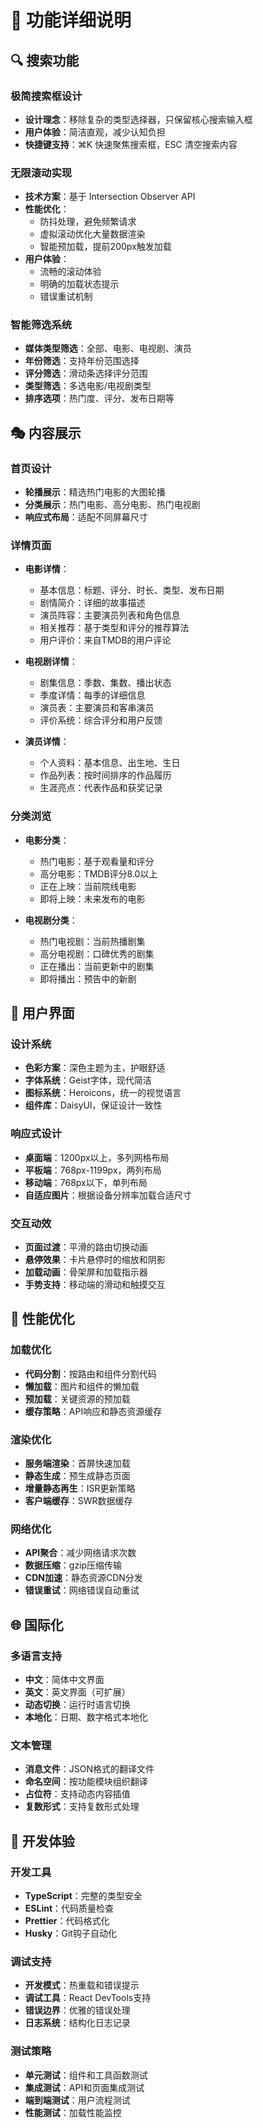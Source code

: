 # 🎯 功能详细说明

## 🔍 搜索功能

### 极简搜索框设计
- **设计理念**：移除复杂的类型选择器，只保留核心搜索输入框
- **用户体验**：简洁直观，减少认知负担
- **快捷键支持**：⌘K 快速聚焦搜索框，ESC 清空搜索内容

### 无限滚动实现
- **技术方案**：基于 Intersection Observer API
- **性能优化**：
  - 防抖处理，避免频繁请求
  - 虚拟滚动优化大量数据渲染
  - 智能预加载，提前200px触发加载
- **用户体验**：
  - 流畅的滚动体验
  - 明确的加载状态提示
  - 错误重试机制

### 智能筛选系统
- **媒体类型筛选**：全部、电影、电视剧、演员
- **年份筛选**：支持年份范围选择
- **评分筛选**：滑动条选择评分范围
- **类型筛选**：多选电影/电视剧类型
- **排序选项**：热门度、评分、发布日期等

## 🎭 内容展示

### 首页设计
- **轮播展示**：精选热门电影的大图轮播
- **分类展示**：热门电影、高分电影、热门电视剧
- **响应式布局**：适配不同屏幕尺寸

### 详情页面
- **电影详情**：
  - 基本信息：标题、评分、时长、类型、发布日期
  - 剧情简介：详细的故事描述
  - 演员阵容：主要演员列表和角色信息
  - 相关推荐：基于类型和评分的推荐算法
  - 用户评价：来自TMDB的用户评论

- **电视剧详情**：
  - 剧集信息：季数、集数、播出状态
  - 季度详情：每季的详细信息
  - 演员表：主要演员和客串演员
  - 评价系统：综合评分和用户反馈

- **演员详情**：
  - 个人资料：基本信息、出生地、生日
  - 作品列表：按时间排序的作品履历
  - 生涯亮点：代表作品和获奖记录

### 分类浏览
- **电影分类**：
  - 热门电影：基于观看量和评分
  - 高分电影：TMDB评分8.0以上
  - 正在上映：当前院线电影
  - 即将上映：未来发布的电影

- **电视剧分类**：
  - 热门电视剧：当前热播剧集
  - 高分电视剧：口碑优秀的剧集
  - 正在播出：当前更新中的剧集
  - 即将播出：预告中的新剧

## 🎨 用户界面

### 设计系统
- **色彩方案**：深色主题为主，护眼舒适
- **字体系统**：Geist字体，现代简洁
- **图标系统**：Heroicons，统一的视觉语言
- **组件库**：DaisyUI，保证设计一致性

### 响应式设计
- **桌面端**：1200px以上，多列网格布局
- **平板端**：768px-1199px，两列布局
- **移动端**：768px以下，单列布局
- **自适应图片**：根据设备分辨率加载合适尺寸

### 交互动效
- **页面过渡**：平滑的路由切换动画
- **悬停效果**：卡片悬停时的缩放和阴影
- **加载动画**：骨架屏和加载指示器
- **手势支持**：移动端的滑动和触摸交互

## 🚀 性能优化

### 加载优化
- **代码分割**：按路由和组件分割代码
- **懒加载**：图片和组件的懒加载
- **预加载**：关键资源的预加载
- **缓存策略**：API响应和静态资源缓存

### 渲染优化
- **服务端渲染**：首屏快速加载
- **静态生成**：预生成静态页面
- **增量静态再生**：ISR更新策略
- **客户端缓存**：SWR数据缓存

### 网络优化
- **API聚合**：减少网络请求次数
- **数据压缩**：gzip压缩传输
- **CDN加速**：静态资源CDN分发
- **错误重试**：网络错误自动重试

## 🌐 国际化

### 多语言支持
- **中文**：简体中文界面
- **英文**：英文界面（可扩展）
- **动态切换**：运行时语言切换
- **本地化**：日期、数字格式本地化

### 文本管理
- **消息文件**：JSON格式的翻译文件
- **命名空间**：按功能模块组织翻译
- **占位符**：支持动态内容插值
- **复数形式**：支持复数形式处理

## 🔧 开发体验

### 开发工具
- **TypeScript**：完整的类型安全
- **ESLint**：代码质量检查
- **Prettier**：代码格式化
- **Husky**：Git钩子自动化

### 调试支持
- **开发模式**：热重载和错误提示
- **调试工具**：React DevTools支持
- **错误边界**：优雅的错误处理
- **日志系统**：结构化日志记录

### 测试策略
- **单元测试**：组件和工具函数测试
- **集成测试**：API和页面集成测试
- **端到端测试**：用户流程测试
- **性能测试**：加载性能监控
